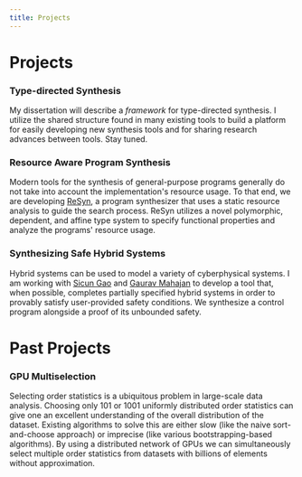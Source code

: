 ```yaml
---
title: Projects
---
```

# Projects
### Type-directed Synthesis
My dissertation will describe a _framework_ for type-directed synthesis.
I utilize the shared structure found in many existing tools to build a platform
for easily developing new synthesis tools and for sharing research advances
between tools. Stay tuned.

### Resource Aware Program Synthesis
Modern tools for the synthesis of general-purpose programs generally do not 
take into account the implementation's resource usage. 
To that end, we are developing [ReSyn](https://bitbucket.org/tjknoth/synquid/src/default/),
a program synthesizer that uses a static resource analysis to guide the 
search process. ReSyn utilizes a novel polymorphic, dependent, and affine
type system to specify functional properties and analyze the programs' 
resource usage. 

### Synthesizing Safe Hybrid Systems
Hybrid systems can be used to model a variety of cyberphysical systems. I am
working with [Sicun Gao](https://scungao.github.io/) and [Gaurav
Mahajan](http://cseweb.ucsd.edu/~gmahajan/) to develop a tool that, when
possible, completes partially specified hybrid systems in order to provably satisfy user-provided
safety conditions. We synthesize a control program alongside a proof of its unbounded safety.

# Past Projects
### GPU Multiselection
Selecting order statistics is a ubiquitous problem in large-scale data analysis. 
Choosing only 101 or 1001 uniformly distributed order statistics can give one an 
excellent understanding of the overall distribution of the dataset. Existing algorithms 
to solve this are either slow (like the naive sort-and-choose approach) or 
imprecise (like various bootstrapping-based algorithms). By using a distributed 
network of GPUs we can simultaneously select multiple order statistics 
from datasets with billions of elements without approximation.
